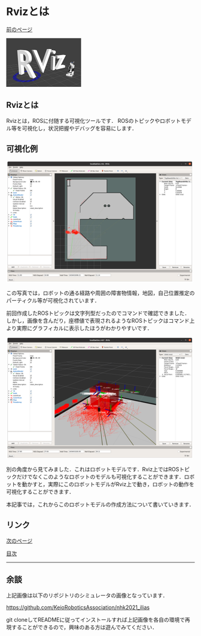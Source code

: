 # Rvizとは

[前のページ](../../fundamental/roslaunch)

<img src='./fig/0.png' width="200" >

## Rvizとは

Rvizとは，ROSに付随する可視化ツールです．
ROSのトピックやロボットモデル等を可視化し，状況把握やデバッグを容易にします．


## 可視化例

<img src='./fig/1.png' width="500" >

この写真では，ロボットの通る経路や周囲の障害物情報，地図，自己位置推定のパーティクル等が可視化されています．

前回作成したROSトピックは文字列型だったのでコマンドで確認できました．しかし，画像を含んだり，座標値で表現されるようなROSトピックはコマンド上より実際にグラフィカルに表示したほうがわかりやすいです．

<img src='./fig/2.png' width="500" >

別の角度から見てみました．これはロボットモデルです．Rviz上ではROSトピックだけでなくこのようなロボットのモデルも可視化することができます．ロボットを動かすと，実際にこのロボットモデルがRviz上で動き，ロボットの動作を可視化することができます．

本記事では，これからこのロボットモデルの作成方法について書いていきます．

## リンク

[次のページ](../urdf/)

[目次](../../)



---

## 余談
上記画像は以下のリポジトリのシミュレータの画像となっています．

https://github.com/KeioRoboticsAssociation/nhk2021_ilias

git cloneしてREADMEに従ってインストールすれば上記画像を各自の環境で再現することができるので，興味のある方は遊んでみてください．
